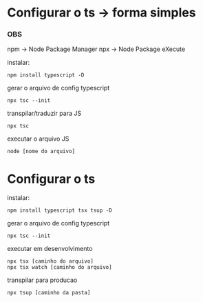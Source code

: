 # Configurar o ts -> forma simples

### OBS
npm -> Node Package Manager
npx -> Node Package eXecute

instalar:
```
npm install typescript -D
```

gerar o arquivo de config typescript
```
npx tsc --init
```

transpilar/traduzir para JS
```
npx tsc
```

executar o arquivo JS
```
node [nome do arquivo]
```

# Configurar o ts

instalar:
```
npm install typescript tsx tsup -D
```

gerar o arquivo de config typescript
```
npx tsc --init
```

executar em desenvolvimento
```
npx tsx [caminho do arquivo]
npx tsx watch [caminho do arquivo]
```

transpilar para producao
```
npx tsup [caminho da pasta]
```


